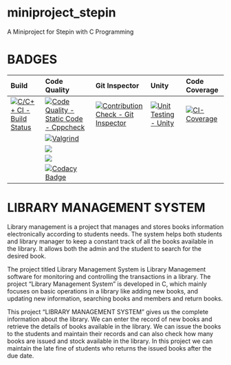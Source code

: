 # miniproject_stepin
A Miniproject for Stepin  with C Programming


# BADGES

|Build|Code Quality|Git Inspector|Unity|Code Coverage|
|:----|:-----------|:------------|:----|:------------|
|[![C/C++ CI - Build Status](https://github.com/ajay7997/miniproject_stepin/actions/workflows/c-cpp.yml/badge.svg)](https://github.com/ajay7997/miniproject_stepin/actions/workflows/c-cpp.yml)|[![Code Quality - Static Code - Cppcheck](https://github.com/ajay7997/miniproject_stepin/actions/workflows/cppcheck.yml/badge.svg)](https://github.com/ajay7997/miniproject_stepin/actions/workflows/cppcheck.yml)|[![Contribution Check - Git Inspector](https://github.com/ajay7997/miniproject_stepin/actions/workflows/gitinspector.yml/badge.svg)](https://github.com/ajay7997/miniproject_stepin/actions/workflows/gitinspector.yml)|[![Unit Testing - Unity](https://github.com/ajay7997/miniproject_stepin/actions/workflows/unity.yml/badge.svg)](https://github.com/ajay7997/miniproject_stepin/actions/workflows/unity.yml)|[![CI-Coverage](https://github.com/ajay7997/miniproject_stepin/actions/workflows/gcov.yml/badge.svg)](https://github.com/ajay7997/miniproject_stepin/actions/workflows/gcov.yml)|
||[![Valgrind](https://github.com/ajay7997/miniproject_stepin/actions/workflows/Valgrind.yml/badge.svg)](https://github.com/ajay7997/miniproject_stepin/actions/workflows/Valgrind.yml)||||
||![](https://www.code-inspector.com/project/25089/score/svg)||||
||![](https://www.code-inspector.com/project/25089/status/svg)||||
||[![Codacy Badge](https://app.codacy.com/project/badge/Grade/5b4bcc1362814fcdab701690f16827a4)](https://www.codacy.com/gh/ajay7997/miniproject_stepin/dashboard?utm_source=github.com&amp;utm_medium=referral&amp;utm_content=ajay7997/miniproject_stepin&amp;utm_campaign=Badge_Grade)||||




# **LIBRARY MANAGEMENT SYSTEM**

Library management is a project that manages and stores books information electronically according to students needs. The system helps both students and library manager to keep a constant track of all the books available in the library. It allows both the admin and the student to search for the desired book.

The project titled Library Management System is Library Management software for monitoring and controlling the transactions in a library. The project “Library Management System” is developed in C, which mainly focuses on basic operations in a library like adding new books, and updating new information, searching books and members and return books.

This project “LIBRARY MANAGEMENT SYSTEM” gives us the complete information about the library. We can enter the record of new books and retrieve the details of books available in the library. We can issue the books to the students and maintain their records and can also check how many books are issued and stock available in the library. In this project we can maintain the late fine of students who returns the issued books after the due date.
